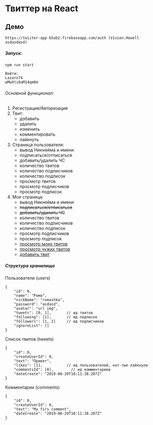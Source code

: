 # Твиттер на React
## Демо 
    https://twiiter-app-b5ab2.firebaseapp.com/auth (Vivien.Howell asdasdasd)
##### Запуск:
    npm run start
    
    Войти:
    Lazaro74
    wMwXti6aM14qm8m

###### Основной функционал:
<ol>
    <li>Регистрация/Авторизация</li>
    <li>Твит: 
        <ul>
            <li>добавить</li>
            <li>удалить</li>
            <li>изменить</li>
            <li>комментировать</li>
            <li>лайкнуть</li>
        </ul>
    </li>
    <li>Страница пользователя:
        <ul>
            <li>вывод Никнейма и имени</li>
            <li>подписаться/отписаться</li>
            <li>добавить/удалить ЧС</li>
            <li>количество твитов</li>
            <li>количество подписчиков</li>
            <li>количество подписок</li>
            <li>просмотр твитов</li>
            <li>просмотр подписчиков</li>
            <li>просмотр подписок</li>
        </ul>
    </li>
    <li>Моя страница:
        <ul>
            <li>вывод Никнейма и имени</li>
            <li><s>подписаться/отписаться</s></li>
            <li><s>добавить/удалить ЧС</s></li>
            <li>количество твитов</li>
            <li>количество подписчиков</li>
            <li>количество подписок</li>
            <li>просмотр подписчиков</li>
            <li>просмотр подписок</li>
            <li><u>просмотр моих твитов</u></li>
            <li><u>просмотр чужих твитов</u></li>
            <li><u>добавить твит</u></li>
        </ul>
    </li>
</ol>

##### Структура хранилища

Пользователи (users)


    {
        "id": 0,
        "name": "Рома",
        "nickName": "romashka",
        "password": "asdasd",
        "avatar": "url img",
        "tweets": [0, 1],       // ид твитов
        "following": [1],       // ид подписок
        "followers": [1, 2]     // ид подписчиков
        "ignoreList": []
    }
   
Список твитов (tweets)

    
    {
        "id": 0,
        "createUserId": 0,
        "text": "Привет",
        "likes": [1],           // ид пользователей, кот-тые лайкнули
        "commentsId": [0],        // ид комментариев
        "dateCreate": "2019-06-20T10:11:38.207Z"
    }

Комментарии (comments)

    {
        "id": 0,
        "createUserId": 0,
        "text": "My firs comment",
        "dateCreate": "2019-06-20T10:11:38.207Z"
    }

